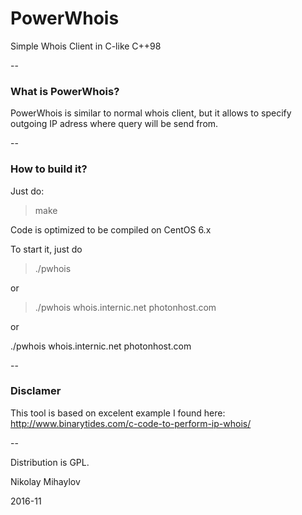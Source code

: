# PowerWhois

Simple Whois Client in C-like C++98

--

### What is PowerWhois?

PowerWhois is similar to normal whois client, but it allows to specify outgoing IP adress where query will be send from.

--

### How to build it?

Just do:
> make

Code is optimized to be compiled on CentOS 6.x

To start it, just do

>./pwhois

or

> ./pwhois whois.internic.net photonhost.com

or

./pwhois whois.internic.net photonhost.com <outgoing ip>

--

### Disclamer

This tool is based on excelent example I found here:
http://www.binarytides.com/c-code-to-perform-ip-whois/

--

Distribution is GPL.

Nikolay Mihaylov

2016-11
